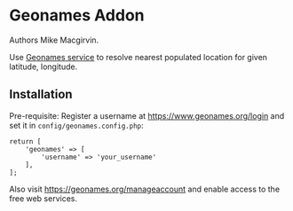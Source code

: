 Geonames Addon
==============

Authors Mike Macgirvin.

Use [Geonames service](https://www.geonames.org) to resolve nearest populated location for given latitude, longitude.

## Installation

Pre-requisite: Register a username at https://www.geonames.org/login and set it in `config/geonames.config.php`:

	return [
		'geonames' => [
			'username' => 'your_username'
		],
	];

Also visit https://geonames.org/manageaccount and enable access to the free web services.
